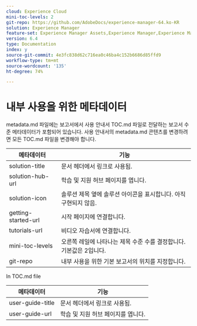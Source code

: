 ```yaml
---
cloud: Experience Cloud
mini-toc-levels: 2
git-repo: https://github.com/AdobeDocs/experience-manager-64.ko-KR
solution: Experience Manager
feature-set: Experience Manager Assets,Experience Manager,Experience Manager Sites, Experience Manager Forms
version: 6.4
type: Documentation
index: y
source-git-commit: 4e3fc838d62c716ea0c46ba4c152b6686d85ffd9
workflow-type: tm+mt
source-wordcount: '135'
ht-degree: 74%

---
```



# 내부 사용을 위한 메타데이터

metadata.md 파일에는 보고서에서 사용 안내서 TOC.md 파일로 전달하는 보고서 수준 메타데이터가 포함되어 있습니다. 사용 안내서의 metadata.md 콘텐츠를 변경하려면 모든 TOC.md 파일을 변경해야 합니다.

| 메타데이터 | 기능 |
|--- |--- |
| solution-title | 문서 헤더에서 링크로 사용됨. |
| solution-hub-url | 학습 및 지원 허브 페이지를 엽니다. |
| solution-icon | 솔루션 제목 옆에 솔루션 아이콘을 표시합니다. 아직 구현되지 않음. |
| getting-started-url | 시작 페이지에 연결합니다. |
| tutorials-url | 비디오 자습서에 연결합니다. |
| mini-toc-levels | 오른쪽 레일에 나타나는 제목 수준 수를 결정합니다. 기본값은 2입니다. |
| git-repo | 내부 사용을 위한 기본 보고서의 위치를 지정합니다. |

In TOC.md file

| 메타데이터 | 기능 |
|--- |--- |
| user-guide-title | 문서 헤더에서 링크로 사용됨. |
| user-guide-url | 학습 및 지원 허브 페이지를 엽니다. |
